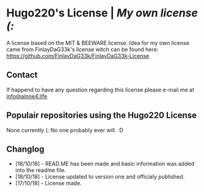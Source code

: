 # Hugo220's  License | _My own license (:_

A license based on the MIT & BEEWARE license. Idea for my own license came from FinlayDaG33k's license witch can be found here: https://github.com/FinlayDaG33k/FinlayDaG33k-License


## Contact

If happend to have any question regarding this license please e-mail me at info@alone4.life 

## Populair repositories  using the Hugo220 License

None currently (: No one probably ever will. :D

## Changlog

- [18/10/18] - READ.ME has been made and basic information was added into the readme file.
- [18/10/18] - License updated to version one and officialy published. 
- [17/10/18] - License made.
